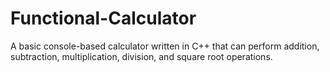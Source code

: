 # Functional-Calculator
A basic console-based calculator written in C++ that can perform addition, subtraction, multiplication, division, and square root operations.
